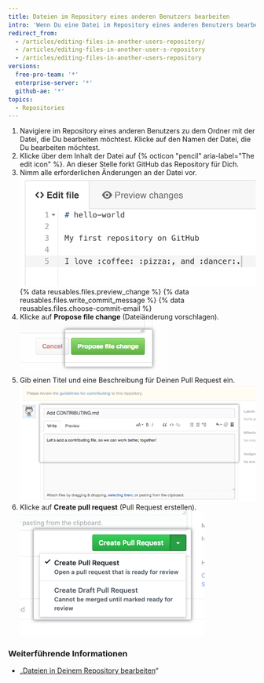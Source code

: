```yaml
---
title: Dateien im Repository eines anderen Benutzers bearbeiten
intro: 'Wenn Du eine Datei im Repository eines anderen Benutzers bearbeitest, erstellen wir für Dich automatisch [einen Fork des Repositorys](/articles/fork-a-repo) und [öffnen einen Pull Request](articles/creating-a-pull-request).'
redirect_from:
  - /articles/editing-files-in-another-users-repository/
  - /articles/editing-files-in-another-user-s-repository
  - /articles/editing-files-in-another-users-repository
versions:
  free-pro-team: '*'
  enterprise-server: '*'
  github-ae: '*'
topics:
  - Repositories
---
```


1. Navigiere im Repository eines anderen Benutzers zu dem Ordner mit der Datei, die Du bearbeiten möchtest. Klicke auf den Namen der Datei, die Du bearbeiten möchtest.
2. Klicke über dem Inhalt der Datei auf {% octicon "pencil" aria-label="The edit icon" %}. An dieser Stelle forkt GitHub das Repository für Dich.
3. Nimm alle erforderlichen Änderungen an der Datei vor. ![Neuer Inhalt in Datei](/assets/images/help/repository/edit-readme-light.png)
{% data reusables.files.preview_change %}
{% data reusables.files.write_commit_message %}
{% data reusables.files.choose-commit-email %}
6. Klicke auf **Propose file change** (Dateiänderung vorschlagen). ![Schaltfläche „Commit Changes" (Änderungen freigeben)](/assets/images/help/repository/propose_file_change_button.png)
7. Gib einen Titel und eine Beschreibung für Deinen Pull Request ein. ![Seite für Beschreibung des Pull Requests](/assets/images/help/pull_requests/pullrequest-description.png)
8. Klicke auf **Create pull request** (Pull Request erstellen). ![Schaltfläche für Pull Request](/assets/images/help/pull_requests/pullrequest-send.png)

### Weiterführende Informationen

* „[Dateien in Deinem Repository bearbeiten](/articles/editing-files-in-your-repository)“
